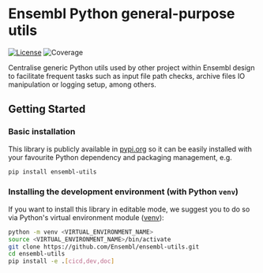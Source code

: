 # Ensembl Python general-purpose utils

[![License](https://img.shields.io/badge/License-Apache_2.0-blue.svg)](https://github.com/Ensembl/ensembl-utils/blob/main/LICENSE)
![Coverage](https://img.shields.io/endpoint?url=https://gist.githubusercontent.com/JAlvarezJarreta/0c3fa1e9db6f5dcbe69b6b4a3f4a0501/raw/ensembl-utils_badge.json)

Centralise generic Python utils used by other project within Ensembl design to facilitate frequent tasks such as input file path checks, archive files IO manipulation or logging setup, among others.

## Getting Started

### Basic installation

This library is publicly available in [pypi.org](https://pypi.org) so it can be easily installed with your favourite Python dependency and packaging management, e.g.
```bash
pip install ensembl-utils
```

### Installing the development environment (with Python `venv`)

If you want to install this library in editable mode, we suggest you to do so via Python's virtual environment module ([venv](https://docs.python.org/3/library/venv.html)):
```bash
python -m venv <VIRTUAL_ENVIRONMENT_NAME>
source <VIRTUAL_ENVIRONMENT_NAME>/bin/activate
git clone https://github.com/Ensembl/ensembl-utils.git
cd ensembl-utils
pip install -e .[cicd,dev,doc]
```
